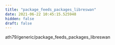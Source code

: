 ```yaml
---
title: "package_feeds_packages_libreswan"
date: 2021-06-22 10:45:15.525948
hidden: false
draft: false
---
```


ath79/generic/package_feeds_packages_libreswan

